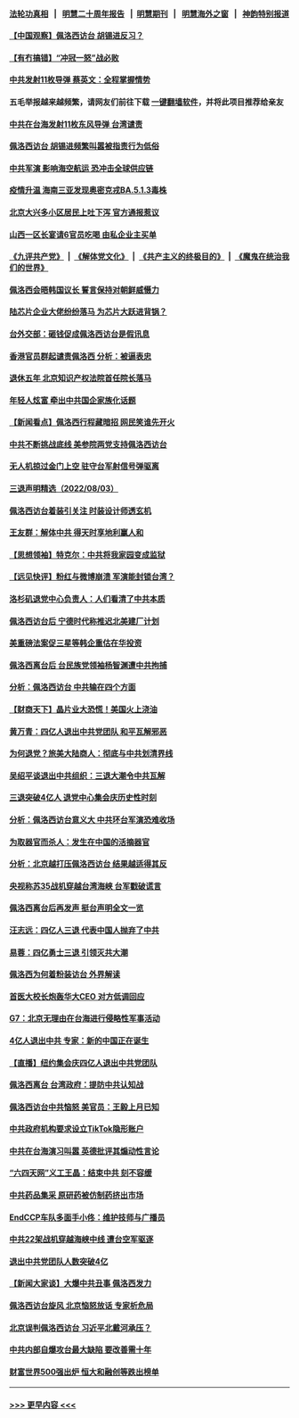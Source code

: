 #### [法轮功真相](https://github.com/gfw-breaker/truth/blob/master/README.md?t=0) &nbsp;&nbsp;|&nbsp;&nbsp; [明慧二十周年报告](https://github.com/gfw-breaker/mh-reports/blob/master/README.md?t=0) &nbsp;&nbsp;|&nbsp;&nbsp;[明慧期刊](https://github.com/gfw-breaker/mh-qikan) &nbsp;&nbsp;|&nbsp;&nbsp; [明慧海外之窗](https://github.com/gfw-breaker/mh-news/blob/master/README.md?t=0) &nbsp;&nbsp;|&nbsp;&nbsp; [神韵特别报道](https://github.com/gfw-breaker/mh-news/blob/master/shenyun.md?t=0)
#### [【中国观察】佩洛西访台 胡锡进反习？](../pages/nsc413/n13795454.md?t=08042201) 
#### [【有冇搞错】“冲冠一怒”战必败](../pages/nsc413/n13795285.md?t=08042201) 
#### [中共发射11枚导弹 蔡英文：全程掌握情势](../pages/nsc413/n13795438.md?t=08042201) 
#### 五毛举报越来越频繁，请网友们前往下载 [一键翻墙软件](https://github.com/gfw-breaker/ssr-accounts)，并将此项目推荐给亲友
#### [中共在台海发射11枚东风导弹 台湾谴责](../pages/nsc413/n13795371.md?t=08042201) 
#### [佩洛西访台 胡锡进频繁叫嚣被指责行为低俗](../pages/nsc413/n13795468.md?t=08042201) 
#### [中共军演 影响海空航运 恐冲击全球供应链](../pages/nsc413/n13795437.md?t=08042201) 
#### [疫情升温 海南三亚发现奥密克戎BA.5.1.3毒株](../pages/nsc413/n13795204.md?t=08042201) 
#### [北京大兴多小区居民上吐下泻 官方通报惹议](../pages/nsc413/n13795413.md?t=08042201) 
#### [山西一区长宴请6官员吃喝 由私企业主买单](../pages/nsc413/n13795339.md?t=08042201) 
#### [《九评共产党》](https://github.com/begood0513/9ping.md/blob/master/README.md) &nbsp;|&nbsp; [《解体党文化》](../../../../jtdwh.md/blob/master/README.md)  &nbsp;|&nbsp; [《共产主义的终极目的》](../../../../gczydzjmd.md/blob/master/README.md) &nbsp;|&nbsp; [《魔鬼在统治我们的世界》](../../../../mgztzwmdsj.md/blob/master/README.md) 
#### [佩洛西会晤韩国议长 誓言保持对朝鲜威慑力](../pages/nsc413/n13795357.md?t=08042201) 
#### [陆芯片企业大佬纷纷落马 为芯片大跃进背锅？](../pages/nsc413/n13795230.md?t=08042201) 
#### [台外交部：砸钱促成佩洛西访台是假讯息](../pages/nsc413/n13795314.md?t=08042201) 
#### [香港官员群起谴责佩洛西 分析：被逼表忠](../pages/nsc413/n13795260.md?t=08042201) 
#### [退休五年 北京知识产权法院首任院长落马](../pages/nsc413/n13795286.md?t=08042201) 
#### [年轻人炫富 牵出中共国企家族化话题](../pages/nsc413/n13795235.md?t=08042201) 
#### [【新闻看点】佩洛西行程藏暗招 网民笑谁先开火](../pages/nsc413/n13794998.md?t=08042201) 
#### [中共不断挑战底线 美参院两党支持佩洛西访台](../pages/nsc413/n13795124.md?t=08042201) 
#### [无人机掠过金门上空 驻守台军射信号弹驱离](../pages/nsc413/n13795090.md?t=08042201) 
#### [三退声明精选（2022/08/03）](../pages/nsc413/n13795125.md?t=08042201) 
#### [佩洛西访台着装引关注 时装设计师透玄机](../pages/nsc413/n13795048.md?t=08042201) 
#### [王友群：解体中共 得天时享地利赢人和](../pages/nsc413/n13795061.md?t=08042201) 
#### [【思想领袖】特克尔：中共将我家园变成监狱](../pages/nsc413/n13787877.md?t=08042201) 
#### [【远见快评】粉红与微博崩溃 军演能封锁台湾？](../pages/nsc413/n13795010.md?t=08042201) 
#### [洛杉矶退党中心负责人：人们看清了中共本质](../pages/nsc413/n13794917.md?t=08042201) 
#### [佩洛西访台后 宁德时代称推迟北美建厂计划](../pages/nsc413/n13794698.md?t=08042201) 
#### [美重磅法案促三星等韩企重估在华投资](../pages/nsc413/n13794932.md?t=08042201) 
#### [佩洛西离台后 台民族党领袖杨智渊遭中共拘捕](../pages/nsc413/n13795005.md?t=08042201) 
#### [分析：佩洛西访台 中共输在四个方面](../pages/nsc413/n13794891.md?t=08042201) 
#### [【财商天下】晶片业大恐慌！美国火上浇油](../pages/nsc413/n13794888.md?t=08042201) 
#### [黄万青：四亿人退出中共党团队 和平瓦解邪恶](../pages/nsc413/n13795021.md?t=08042201) 
#### [为何退党？旅美大陆商人：彻底与中共划清界线](../pages/nsc413/n13794991.md?t=08042201) 
#### [吴绍平谈退出中共组织：三退大潮令中共瓦解](../pages/nsc413/n13794947.md?t=08042201) 
#### [三退突破4亿人 退党中心集会庆历史性时刻](../pages/nsc413/n13794927.md?t=08042201) 
#### [分析：佩洛西访台意义大 中共环台军演恐难收场](../pages/nsc413/n13794703.md?t=08042201) 
#### [为取器官而杀人：发生在中国的活摘器官](../pages/nsc413/n13794731.md?t=08042201) 
#### [分析：北京越打压佩洛西访台 结果越适得其反](../pages/nsc413/n13794881.md?t=08042201) 
#### [央视称苏35战机穿越台湾海峡 台军戳破谎言](../pages/nsc413/n13794934.md?t=08042201) 
#### [佩洛西离台后再发声 挺台声明全文一览](../pages/nsc413/n13794931.md?t=08042201) 
#### [汪志远：四亿人三退 代表中国人抛弃了中共](../pages/nsc413/n13794912.md?t=08042201) 
#### [易蓉：四亿勇士三退 引领灭共大潮](../pages/nsc413/n13794758.md?t=08042201) 
#### [佩洛西为何着粉装访台 外界解读](../pages/nsc413/n13794865.md?t=08042201) 
#### [首医大校长炮轰华大CEO 对方低调回应](../pages/nsc413/n13794755.md?t=08042201) 
#### [G7：北京无理由在台海进行侵略性军事活动](../pages/nsc413/n13794854.md?t=08042201) 
#### [4亿人退出中共 专家：新的中国正在诞生](../pages/nsc413/n13794871.md?t=08042201) 
#### [【直播】纽约集会庆四亿人退出中共党团队](../pages/nsc413/n13794850.md?t=08042201) 
#### [佩洛西离台 台湾政府：提防中共认知战](../pages/nsc413/n13794779.md?t=08042201) 
#### [佩洛西访台中共恼怒 美官员：王毅上月已知](../pages/nsc413/n13794764.md?t=08042201) 
#### [中共政府机构要求设立TikTok隐形账户](../pages/nsc413/n13794855.md?t=08042201) 
#### [中共在台海演习叫嚣 英德批评其煽动性言论](../pages/nsc413/n13794857.md?t=08042201) 
#### [“六四天网”义工王晶：结束中共 刻不容缓](../pages/nsc413/n13794666.md?t=08042201) 
#### [中共药品集采 原研药被仿制药挤出市场](../pages/nsc413/n13794840.md?t=08042201) 
#### [EndCCP车队多面手小佟：维护技师与广播员](../pages/nsc413/n13794791.md?t=08042201) 
#### [中共22架战机穿越海峡中线 遭台空军驱逐](../pages/nsc413/n13794836.md?t=08042201) 
#### [退出中共党团队人数突破4亿](../pages/nsc413/n13794781.md?t=08042201) 
#### [【新闻大家谈】大爆中共丑事 佩洛西发力](../pages/nsc413/n13794750.md?t=08042201) 
#### [佩洛西访台旋风 北京恼怒放话 专家析危局](../pages/nsc413/n13794751.md?t=08042201) 
#### [北京误判佩洛西访台 习近平北戴河承压？](../pages/nsc413/n13794655.md?t=08042201) 
#### [中共内部自爆攻台最大缺陷 要改善需十年](../pages/nsc413/n13794675.md?t=08042201) 
#### [财富世界500强出炉 恒大和融创等跌出榜单](../pages/nsc413/n13794673.md?t=08042201) 

----
#### [ >>> 更早内容 <<< ](../indexes/nsc413-earlier.md)
